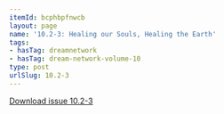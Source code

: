 ```yaml
---
itemId: bcphbpfnwcb
layout: page
name: '10.2-3: Healing our Souls, Healing the Earth'
tags:
- hasTag: dreamnetwork
- hasTag: dream-network-volume-10
type: post
urlSlug: 10.2-3
---
```

<a href="../files/pdfs/Volume_10/10.2-3-Dream-Network-Journal_Volume-10_No-2-3.pdf" download="">Download issue 10.2-3</a>